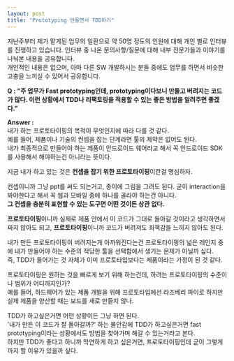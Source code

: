 ```yaml
---
layout: post
title: "Prototyping 만들면서 TDD하기"
---
```


지난주부터 제가 맡게된 업무의 일환으로 약 50명 정도의 인원에 대해 개인 별로 인터뷰를 진행하고 있습니다. 인터뷰 중 나온 문의사항/질문에 대해 내부 전문가들과 이야기를 나눠본 내용을 공유합니다.    
개인적인 내용은 없으며, 아마 다른 SW 개발하시는 분들 중에도 업무를 하면서 비슷한 고충을 느끼실 수 있어서 공유합니다.  
     
**Q : "주 업무가 Fast prototyping인데, prototyping이다보니 만들고 버려지는 코드가 많다. 이런 상황에서 TDD나 리팩토링을 적용할 수 있는 좋은 방법을 알려주면 좋겠다."**

**Answer :**   
내가 하는 프로토타이핑의 목적이 무엇인지에 따라 다를 것 같다.  
예를 들어, 제품이나 기술의 컨셉을 잡는 단계라면 툴의 제약은 없어도 된다.  
내가 최종적으로 만들어야 하는 제품이 안드로이드 웨어라고 해서 꼭 안드로이드 SDK를 사용해서 해야하는건 아니라는 뜻이다.  

지금 내가 하고 있는 것은 **컨셉을 잡기 위한 프로토타이핑**이란걸 명심하자.   

컨셉이니까 그냥 ppt를 써도 되는거고, 종이에 그림을 그려도 된다. 굳이 interaction을 봐야한다고 해서 꼭 웹과 모바일 중에 하나를 골라야 하는건 아니다.  
**그 컨셉을 충분히 표현할 수 있는 도구면 어떤 것이든 상관 없다.**   

**프로토타이핑**이니까 실제로 제품 안에서 이 코드가 그대로 돌아갈 것이라고 생각하면서 짜지 않아도 되고, **프로토타이핑**이니까 코드가 버려져도 죄책감을 느끼지 않아도 된다.  

내가 만든 프로토타이핑이 버려지는게 아까워진다는건 프로토타이핑의 넓은 레인지 중에 내가 만들어야 하는 수준의 적당한 툴을 선택함에서 생기는 문제가 아닐까 싶다.  
즉, TDD가 들어가는 것 자체가 이미 프로토타입보다는 제품이라는 가정이 된 것 같다.  

프로토타이핑은 원하는 것을 빠르게 보기 위해 하는건데, 하려는 프로토타이핑의 수준이나 범위가 어디까지인가?  
예를 들어, 하드웨어가 있는 제품 개발을 위해 프로토타입에선 라즈베리 파이로 하지만 실제 제품을 양산할 때는 보드를 새로 만들지 않나.  

TDD가 하고싶은거면 어떤 상황이든 그냥 하면 된다.  
'내가 만든 이 코드가 잘 돌아갈까?' 하는 불안감에 TDD가 하고싶은거면 fast prototyping이라는 상황에서도 방법을 찾아가며 해갈 수 있는거라고 본다.  
하지만 TDD가 좋다고 하니까 막연하게 하고 싶은거면, 프로토타이핑인데 굳이 그렇게까지 할 이유가 있을까 싶다.  
 


